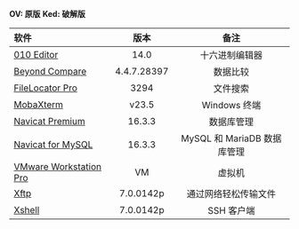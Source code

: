 **OV: 原版**
**Ked: 破解版**

| 软件                                                         |    版本     |            备注             |
| :----------------------------------------------------------- | :---------: | :-------------------------: |
| [010 Editor](https://github.com/testpatch/APP-Windows/releases/tag/010Editor) |    14.0     |       十六进制编辑器        |
| [Beyond Compare](https://github.com/testpatch/APP-Windows/releases/tag/BeyondCompare) | 4.4.7.28397 |          数据比较           |
| [FileLocator Pro](https://github.com/testpatch/APP-Windows/releases/tag/FileLocatorPro) |    3294     |          文件搜索           |
| [MobaXterm](https://github.com/testpatch/APP-Windows/releases/tag/MobaXterm) |    v23.5    |        Windows 终端         |
| [Navicat Premium](https://github.com/testpatch/APP-Windows/releases/tag/NavicatPremium) |   16.3.3    |         数据库管理          |
| [Navicat for MySQL](https://github.com/testpatch/APP-Windows/releases/tag/NavicatforMySQL) |   16.3.3    | MySQL 和 MariaDB 数据库管理 |
| [VMware Workstation Pro](https://github.com/testpatch/APP-Windows/releases/tag/VMwareWorkstationPro) |     VM      |           虚拟机            |
| [Xftp](https://github.com/testpatch/APP-Windows/releases/tag/Xftp) |  7.0.0142p  |    通过网络轻松传输文件     |
| [Xshell](https://github.com/testpatch/APP-Windows/releases/tag/Xshell) |  7.0.0142p  |         SSH 客户端          |
